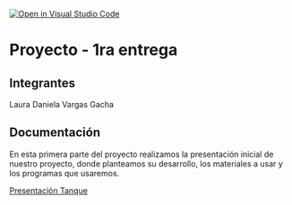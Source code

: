 [![Open in Visual Studio Code](https://classroom.github.com/assets/open-in-vscode-2e0aaae1b6195c2367325f4f02e2d04e9abb55f0b24a779b69b11b9e10269abc.svg)](https://classroom.github.com/online_ide?assignment_repo_id=19086753&assignment_repo_type=AssignmentRepo)
# Proyecto - 1ra entrega

## Integrantes
Laura Daniela Vargas Gacha 


## Documentación

En esta primera parte del proyecto realizamos la presentación inicial de nuestro proyecto, donde planteamos su desarrollo, los materiales a usar y los programas que usaremos.

[Presentación Tanque](/Tanque.pdf)

















